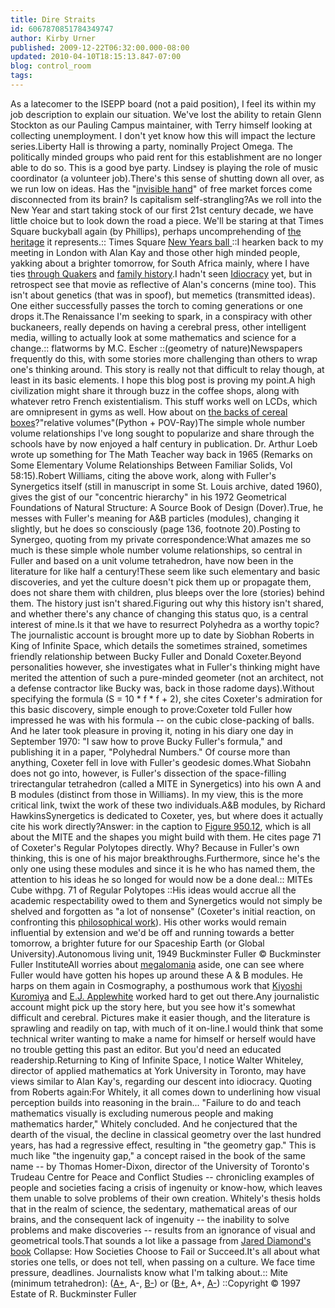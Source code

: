 ```yaml
---
title: Dire Straits
id: 6067870851784349747
author: Kirby Urner
published: 2009-12-22T06:32:00.000-08:00
updated: 2010-04-10T18:15:13.847-07:00
blog: control_room
tags: 
---
```


As a latecomer to the ISEPP board (not a paid position), I feel its within my job description to explain our situation.  We've lost the ability to retain Glenn Stockton as our Pauling Campus maintainer, with Terry himself looking at collecting unemployment.  I don't yet know how this will impact the lecture series.Liberty Hall is throwing a party, nominally Project Omega.  The politically minded groups who paid rent for this establishment are no longer able to do so.  This is a good bye party.  Lindsey is playing the role of music coordinator (a volunteer job).There's this sense of shutting down all over, as we run low on ideas.  Has the "[invisible hand](http://worldgame.blogspot.com/2008/08/elitism.html)" of free market forces come disconnected from its brain?  Is capitalism self-strangling?As we roll into the New Year and start taking stock of our first 21st century decade, we have little choice but to look down the road a piece.  We'll be staring at that Times Square buckyball again (by Phillips), perhaps uncomprehending of [the heritage](http://synchronofile.com/?page_id=21) it represents.[](http://photos1.blogger.com/blogger/1134/545/1600/timessquareball.jpg):: Times Square [New Years ball](http://www.cbsnews.com/stories/2006/12/31/national/main2318298.shtml)[ ](http://www.cbsnews.com/stories/2006/12/31/national/main2318298.shtml)::I hearken back to my meeting in London with Alan Kay and those other high minded people, yakking about a brighter tomorrow, for South Africa mainly, where I have ties [through Quakers](http://worldgame.blogspot.com/2009/05/time-for-reconciliation.html) and [family history](http://www.wikieducator.org/User:KirbyUrner/Autobio#Family).I hadn't seen [Idiocracy](http://worldgame.blogspot.com/2007/04/idiocracy-movie-review.html) yet, but in retrospect see that movie as reflective of Alan's concerns (mine too).  This isn't about genetics (that was in spoof), but memetics (transmitted ideas).  One either successfully passes the torch to coming generations or one drops it.The Renaissance I'm seeking to spark, in a conspiracy with other buckaneers, really depends on having a cerebral press, other intelligent media, willing to actually look at some mathematics and science for a change.[](https://blogger.googleusercontent.com/img/b/R29vZ2xl/AVvXsEhkmRV2qP4XyCXrJ1G93jZ2utupcv-mD-6s06CPw8fCrpirRthyphenhyphendY2BmPzmylBrrAsNuLm3VE-OVPbiDXiLyGNLhgqIS0ef9pRw2tNABVvhgAVfV-sNtkl-ukbM3D0ZeNGHqrTJfw/s1600-h/flatworms.jpg):: flatworms by M.C. Escher ::(geometry of nature)Newspapers frequently do this, with some stories more challenging than others to wrap one's thinking around.  This story is really not that difficult to relay though, at least in its basic elements.  I hope this blog post is proving my point.A high civilization might share it through buzz in the coffee shops, along with whatever retro French existentialism.  This stuff works well on LCDs, which are omnipresent in gyms as well.  How about on [the backs of cereal boxes](http://mail.python.org/pipermail/edu-sig/2009-December/009708.html)?[](http://photos1.blogger.com/blogger/1134/545/1600/vols.gif)"relative volumes"(Python + POV-Ray)The simple whole number volume relationships I've long sought to popularize and share through the schools have by now enjoyed a half century in publication.  Dr. Arthur Loeb wrote up something for The Math Teacher way back in 1965 (Remarks on Some Elementary Volume Relationships Between Familiar Solids, Vol 58:15).Robert Williams, citing the above work, along with Fuller's Synergetics itself (still in manuscript in some St. Louis archive, dated 1960), gives the gist of our "concentric hierarchy" in his 1972 Geometrical Foundations of Natural Structure:  A Source Book of Design (Dover).[](https://blogger.googleusercontent.com/img/b/R29vZ2xl/AVvXsEjvu16C7ls8uCsPOJ9xPt99sovEEsMm-uJ41adpvTsSLx5aQz_yed2mU-S0rUIAh4kFIBqz58R95jjiC3o1PYkcSlomk-rWdNzLiEDncethZKdaoi5yfoQElpH6HcY6XZk-Cq3M/s1600-h/williams.jpg)True, he messes with Fuller's meaning for A&B particles (modules), changing it slightly, but he does so consciously (page 136, footnote 20).Posting to Synergeo, quoting from my private correspondence:What amazes me so much is these simple whole number volume relationships, so central in Fuller and based on a unit volume tetrahedron, have now been in the literature for like half a century!These seem like such elementary and basic discoveries, and yet the culture doesn't pick them up or propagate them, does not share them with children, plus bleeps over the lore (stories) behind them.  The history just isn't shared.Figuring out why this history isn't shared, and whether there's any chance of changing this status quo, is a central interest of mine.Is it that we have to resurrect Polyhedra as a worthy topic?The journalistic account is brought more up to date by Siobhan Roberts  in King of Infinite Space, which details the sometimes strained, sometimes friendly relationship between Bucky Fuller and Donald Coxeter.Beyond personalities however, she investigates what in Fuller's thinking might have merited the attention of such a pure-minded geometer (not an architect, not a defense contractor like Bucky was, back in those radome days).Without specifying the formula (S = 10 * f * f + 2), she cites Coxeter's admiration for this basic discovery, simple enough to prove:Coxeter told Fuller how impressed he was with his formula -- on the cubic close-packing of balls.  And he later took pleasure in proving it, noting in his diary one day in September 1970: "I saw how to prove Bucky Fuller's formula," and publishing it in a paper, "Polyhedral Numbers."  Of course more than anything, Coxeter fell in love with Fuller's geodesic domes.What Siobahn does not go into, however, is Fuller's dissection of the space-filling trirectangular tetrahedron (called a MITE in Synergetics) into his own A and B modules (distinct from those in Williams).  In my view, this is the more critical link, twixt the work of these two individuals.[](http://photos1.blogger.com/blogger/1134/545/1600/abmod.gif)A&B modules, by Richard HawkinsSynergetics is dedicated to Coxeter, yes, but where does it actually cite his work directly?Answer:  in the caption to [Figure 950.12](http://www.rwgrayprojects.com/synergetics/s09/figs/f5012.html), which is all about the MITE and the shapes you might build with them.  He cites page 71 of Coxeter's Regular Polytopes directly.  Why?  Because in Fuller's own thinking, this is one of his major breakthroughs.Furthermore, since he's the only one using these modules and since it is he who has named them, the attention to his ideas he so longed for would now be a done deal.[](http://www.flickr.com/photos/17157315@N00/3320963850/):: MITEs Cube withpg. 71 of Regular Polytopes  ::His ideas would accrue all the academic respectability owed to them and Synergetics would not simply be shelved and forgotten as "a lot of nonsense" (Coxeter's initial reaction, on confronting this [philosophical work](http://mybizmo.blogspot.com/2006/09/quick-account.html)).  His other works would remain influential by extension and we'd be off and running towards a better tomorrow, a brighter future for our Spaceship Earth (or Global University).[](https://blogger.googleusercontent.com/img/b/R29vZ2xl/AVvXsEgiCMaog0BZEZD8hUIHCGtJLr-gChgnT7wceoY7McPK_SiY8PyFbS5COlp6SBVYrU23Cypmul1dDZKv-cvQfyur4mZkllfaq_D2APxYfA2KuC-e-b_OyGrojSbt5wbamGkC4RW_/s1600-h/autonomous.jpg)Autonomous living unit, 1949 Buckminster Fuller © Buckminster Fuller InstituteAll worries about [megalomania](http://www.grunch.net/snelson/) aside, one can see where Fuller would have gotten his hopes up around these A & B modules.  He harps on them again in Cosmography, a posthumous work that [Kiyoshi Kuromiya](http://www.grunch.net/synergetics/kiyoshi.html) and [E.J. Applewhite](http://mybizmo.blogspot.com/2005/02/ayatollah-of-tetrahedron.html) worked hard to get out there.Any journalistic account might pick up the story here, but you see how it's somewhat difficult and cerebral.  Pictures make it easier though, and the literature is sprawling and readily on tap, with much of it on-line.I would think that some technical writer wanting to make a name for himself or herself would have no trouble getting this past an editor.  But you'd need an educated readership.Returning to King of Infinite Space, I notice Walter Whiteley, director of applied mathematics at York University in Toronto, may have views similar to Alan Kay's, regarding our descent into idiocracy.  Quoting from Roberts again:For Whitely, it all comes down to underlining how visual perception builds into reasoning in the brain...  "Failure to do and teach mathematics visually is excluding numerous people and making mathematics harder," Whitely concluded.  And he conjectured that the dearth of the visual, the decline in classical geometry over the last hundred years, has had a regressive effect, resulting in "the geometry gap."  This is much like "the ingenuity gap," a concept raised in the book of the same name -- by Thomas Homer-Dixon, director of the University of Toronto's Trudeau Centre for Peace and Conflict Studies -- chronicling examples of people and societies facing a crisis of ingenuity or know-how, which leaves them unable to solve problems of their own creation.  Whitely's thesis holds that in the realm of science, the sedentary, mathematical areas of our brains, and the consequent lack of ingenuity -- the inability to solve problems and make discoveries -- results from an ignorance of visual and geometrical tools.That sounds a lot like a passage from [Jared Diamond's book](http://controlroom.blogspot.com/2005/01/why-civilizations-fail.html) Collapse: How Societies Choose to Fail or Succeed.It's all about what stories one tells, or does not tell, when passing on a culture.  We face time pressure, deadlines.  Journalists know what I'm talking about.[](https://blogger.googleusercontent.com/img/b/R29vZ2xl/AVvXsEhymYXaldL-yv9J7ZqZcn4zPmGdWTltWNpVdtOYnVesOw3r-TYyZce-ogKOhyRQ36idvBhgA8K8A3k_8pcZ7z_4fYgaxyXPuzgLZ4U1DldyLcdrtan1cjW1aUmt6IUgt__Xc0au/s1600-h/volumes_table3.png)[](https://blogger.googleusercontent.com/img/b/R29vZ2xl/AVvXsEg-zPEypgi6zG6elObVU6TD-gM7Vy4imq_11cMRDi4knDMUhhSDHYJXkxQdoJKRJ_MT06ylmm-aLVmpT2PeMPfiGkN2Yw9aPhyIG1mrZ_gDooZ2yTrRkQmETKpYZjrPqV3l7wsh/s1600-h/mite.gif):: Mite (minimum tetrahedron): ([A+](http://www.rwgrayprojects.com/synergetics/s09/figs/f1301.html), A-, [B-](http://www.rwgrayprojects.com/synergetics/s09/figs/f1601.html)) or ([B+](http://www.rwgrayprojects.com/synergetics/s09/figs/f1601.html), A+, [A-](http://www.rwgrayprojects.com/synergetics/s09/figs/f1301.html)) ::Copyright © 1997 Estate of R. Buckminster Fuller